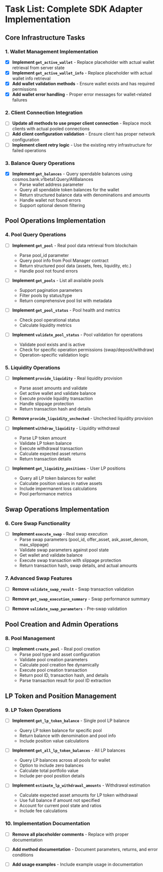 # Task List: Complete SDK Adapter Implementation

## Core Infrastructure Tasks

### 1. Wallet Management Implementation
- [x] **Implement `get_active_wallet`** - Replace placeholder with actual wallet retrieval from server state
- [x] **Implement `get_active_wallet_info`** - Replace placeholder with actual wallet info retrieval
- [x] **Add wallet validation methods** - Ensure wallet exists and has required permissions
- [x] **Add wallet error handling** - Proper error messages for wallet-related failures

### 2. Client Connection Integration
- [ ] **Update all methods to use proper client connection** - Replace mock clients with actual pooled connections
- [ ] **Add client configuration validation** - Ensure client has proper network configuration
- [ ] **Implement client retry logic** - Use the existing retry infrastructure for failed operations

### 3. Balance Query Operations
- [x] **Implement `get_balances`** - Query spendable balances using cosmos.bank.v1beta1.Query/AllBalances
  - Parse wallet address parameter
  - Query all spendable token balances for the wallet
  - Return structured balance data with denominations and amounts
  - Handle wallet not found errors
  - Support optional denom filtering

## Pool Operations Implementation

### 4. Pool Query Operations
- [ ] **Implement `get_pool`** - Real pool data retrieval from blockchain
  - Parse pool_id parameter
  - Query pool info from Pool Manager contract
  - Return structured pool data (assets, fees, liquidity, etc.)
  - Handle pool not found errors

- [ ] **Implement `get_pools`** - List all available pools
  - Support pagination parameters
  - Filter pools by status/type
  - Return comprehensive pool list with metadata

- [ ] **Implement `get_pool_status`** - Pool health and metrics
  - Check pool operational status
  - Calculate liquidity metrics

- [ ] **Implement `validate_pool_status`** - Pool validation for operations
  - Validate pool exists and is active
  - Check for specific operation permissions (swap/deposit/withdraw)
  - Operation-specific validation logic

### 5. Liquidity Operations
- [ ] **Implement `provide_liquidity`** - Real liquidity provision
  - Parse asset amounts and validate
  - Get active wallet and validate balance
  - Execute provide liquidity transaction
  - Handle slippage protection
  - Return transaction hash and details

- [ ] **Remove `provide_liquidity_unchecked`** - Unchecked liquidity provision

- [ ] **Implement `withdraw_liquidity`** - Liquidity withdrawal
  - Parse LP token amount
  - Validate LP token balance
  - Execute withdrawal transaction
  - Calculate expected asset returns
  - Return transaction details

- [ ] **Implement `get_liquidity_positions`** - User LP positions
  - Query all LP token balances for wallet
  - Calculate position values in native assets
  - Include impermanent loss calculations
  - Pool performance metrics

## Swap Operations Implementation

### 6. Core Swap Functionality
- [ ] **Implement `execute_swap`** - Real swap execution
  - Parse swap parameters (pool_id, offer_asset, ask_asset_denom, max_slippage)
  - Validate swap parameters against pool state
  - Get wallet and validate balance
  - Execute swap transaction with slippage protection
  - Return transaction hash, swap details, and actual amounts

### 7. Advanced Swap Features
- [ ] **Remove `validate_swap_result`** - Swap transaction validation

- [ ] **Remove `get_swap_execution_summary`** - Swap performance summary

- [ ] **Remove `validate_swap_parameters`** - Pre-swap validation

## Pool Creation and Admin Operations

### 8. Pool Management
- [ ] **Implement `create_pool`** - Real pool creation
  - Parse pool type and asset configuration
  - Validate pool creation parameters
  - Calculate pool creation fee dynamically
  - Execute pool creation transaction
  - Return pool ID, transaction hash, and details
  - Parse transaction result for pool ID extraction

## LP Token and Position Management

### 9. LP Token Operations
- [ ] **Implement `get_lp_token_balance`** - Single pool LP balance
  - Query LP token balance for specific pool
  - Return balance with denomination and pool info
  - Include position value calculations

- [ ] **Implement `get_all_lp_token_balances`** - All LP balances
  - Query LP balances across all pools for wallet
  - Option to include zero balances
  - Calculate total portfolio value
  - Include per-pool position details

- [ ] **Implement `estimate_lp_withdrawal_amounts`** - Withdrawal estimation
  - Calculate expected asset amounts for LP token withdrawal
  - Use full balance if amount not specified
  - Account for current pool state and ratios
  - Include fee calculations

### 10. Implementation Documentation
- [ ] **Remove all placeholder comments** - Replace with proper documentation
- [ ] **Add method documentation** - Document parameters, returns, and error conditions
- [ ] **Add usage examples** - Include example usage in documentation

